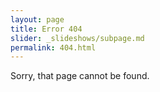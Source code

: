 ```yaml
---
layout: page
title: Error 404
slider: _slideshows/subpage.md
permalink: 404.html
---
```

Sorry, that page cannot be found.